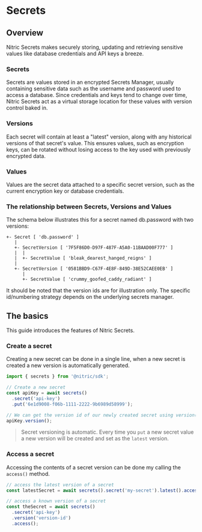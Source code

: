 # Secrets

## Overview

Nitric Secrets makes securely storing, updating and retrieving sensitive values like database credentials and API keys a breeze.

### Secrets

Secrets are values stored in an encrypted Secrets Manager, usually containing sensitive data such as the username and password used to access a database. Since credentials and keys tend to change over time, Nitric Secrets act as a virtual storage location for these values with version control baked in.

### Versions

Each secret will contain at least a "latest" version, along with any historical versions of that secret's value. This ensures values, such as encryption keys, can be rotated without losing access to the key used with previously encrypted data.

### Values

Values are the secret data attached to a specific secret version, such as the current encryption key or database credentials.

### The relationship between Secrets, Versions and Values

The schema below illustrates this for a secret named db.password with two versions:

```
+- Secret [ 'db.password' ]
   |
   +- SecretVersion [ '7F5F86D0-D97F-487F-A5A0-11BAAD00F777' ]
   |  |
   |  +- SecretValue [ 'bleak_dearest_hanged_reigns' ]
   |
   +- SecretVersion [ '0581BBD9-C67F-4E8F-849D-38E52CAEE0EB' ]
      |
      +- SecretValue [ 'crummy_goofed_caddy_radiant' ]
```

It should be noted that the version ids are for illustration only. The specific id/numbering strategy depends on the underlying secrets manager.

## The basics

This guide introduces the features of Nitric Secrets.

### Create a secret

Creating a new secret can be done in a single line, when a new secret is created a new version is automatically generated.

```javascript
import { secrets } from '@nitric/sdk';

// Create a new secret
const apiKey = await secrets()
  .secret('api-key')
  .put('6e1d9008-f06b-1111-2222-9b6989d58999');

// We can get the version id of our newly created secret using version()
apiKey.version();
```

> Secret versioning is automatic. Every time you `put` a new secret value a new version will be created and set as the `latest` version.

### Access a secret

Accessing the contents of a secret version can be done my calling the `access()` method.

```javascript
// access the latest version of a secret
const latestSecret = await secrets().secret('my-secret').latest().access();

// access a known version of a secret
const theSecret = await secrets()
  .secret('api-key')
  .version('version-id')
  .access();
```

<!-- TODO: add `what's next` section with links to reference pages -->
